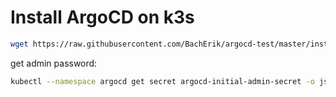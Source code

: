 # Install ArgoCD on k3s
```bash
wget https://raw.githubusercontent.com/BachErik/argocd-test/master/install.sh | bash
```
get admin password:
```bash
kubectl --namespace argocd get secret argocd-initial-admin-secret -o json | jq -r '.data.password' | base64 -d
```